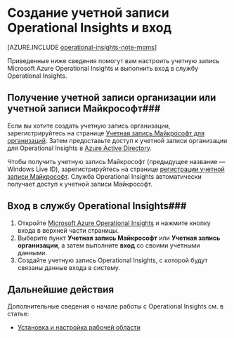 <properties
   pageTitle="Создание учетной записи Operational Insights и вход"
   description="Узнайте, как создать учетную запись Operational Insights и выполнить вход в службу."
   services="operational-insights"
   documentationCenter=""
   authors="bandersmsft"
   manager="jwhit"
   editor="" />
<tags
   ms.service="operational-insights"
   ms.devlang="na"
   ms.topic="article"
   ms.tgt_pltfrm="na"
   ms.workload="na"
   ms.date="07/02/2015"
   ms.author="banders" />

# Создание учетной записи Operational Insights и вход

[AZURE.INCLUDE [operational-insights-note-moms](../../includes/operational-insights-note-moms.md)]

Приведенные ниже сведения помогут вам настроить учетную запись Microsoft Azure Operational Insights и выполнить вход в службу Operational Insights.

## Получение учетной записи организации или учетной записи Майкрософт###

Если вы хотите создать учетную запись организации, зарегистрируйтесь на странице [Учетная запись Майкрософт для организаций](http://go.microsoft.com/fwlink/?LinkId=396866). Затем предоставьте доступ к учетной записи организации для Operational Insights в [Azure Active Directory](https://login.microsoftonline.com/login.srf?wa=wsignin1.0&rpsnv=4&ct=1425411692&rver=6.1.6206.0&wp=MCMBI&wreply=https:%2F%2Faccount.activedirectory.windowsazure.com%2Flanding.aspx%3Ftarget%3D%252fConsent.aspx%253fClientID%253d35bc6258-015f-4045-8940-7bc75c02d8a6%2526RequestedPermissions%253dDirectoryReaders%2526ConsentReturnURL%253dhttps%25253a%25252f%25252flogin.opinsights.azure.com%25252fOrgId%25252fSignIn.aspx%25253fFromConsent%25253d1%252526returnUrl%25253dhttps%2525253a%2525252f%2525252fpreview.opinsights.azure.com%2525252fWorkspace&lc=1033&id=500633).


Чтобы получить учетную запись Майкрософт (предыдущее название — Windows Live ID), зарегистрируйтесь на странице [регистрации учетной записи Майкрософт](http://go.microsoft.com/fwlink/?LinkId=396868). Служба Operational Insights автоматически получает доступ к учетной записи Майкрософт.


## Вход в службу Operational Insights###

1. Откройте [Microsoft Azure Operational Insights](preview.opinsights.azure.com) и нажмите кнопку входа в верхней части страницы.
2. Выберите пункт **Учетная запись Майкрософт** или **Учетная запись организации**, а затем выполните **вход** со своими учетными данными.
3. Создайте учетную запись Operational Insights, с которой будут связаны данные входа в систему.

## Дальнейшие действия
Дополнительные сведения о начале работы с Operational Insights см. в статье:

- [Установка и настройка рабочей области](operational-insights-setup-workspace.md)

<!---HONumber=July15_HO2-->